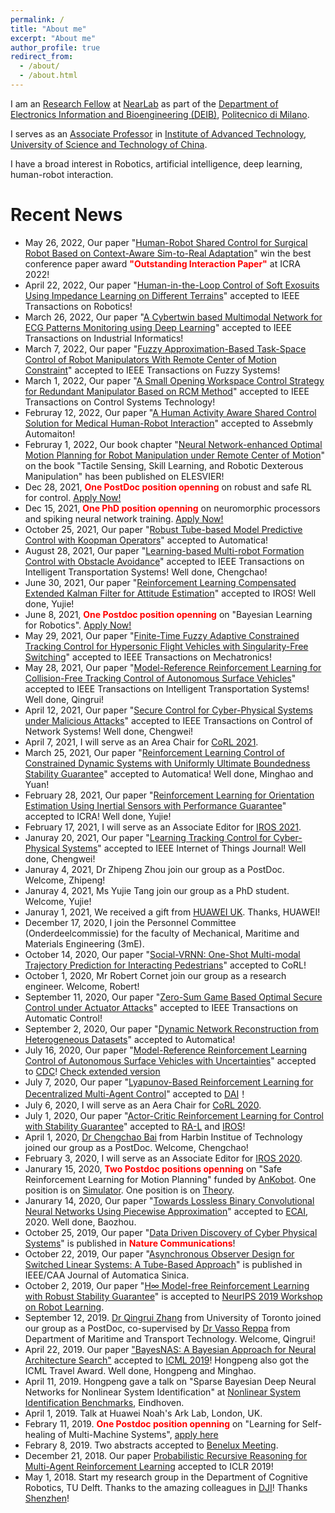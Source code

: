 ```yaml
---
permalink: /
title: "About me"
excerpt: "About me"
author_profile: true
redirect_from: 
  - /about/
  - /about.html
---
```


I am an [Research Fellow](https://nearlab.polimi.it/medical/lab-members/) at [NearLab](https://nearlab.polimi.it/) as part of the [Department of  Electronics Information and Bioengineering (DEIB)](https://www.deib.polimi.it/ita/home), [Politecnico di Milano](https://www.polimi.it/). 

I serves as an [Associate Professor](https://wearablerobotics.ustc.edu.cn/lab/members/list.htm) in [Institute of Advanced Technology](https://iat.ustc.edu.cn//iat/index.html#page1), [University of Science and Technology of China](http://en.ustc.edu.cn/).

I have a broad interest in Robotics, artificial intelligence, deep learning, human-robot interaction.



Recent News 
======
* May 26, 2022, Our paper "[Human-Robot Shared Control for Surgical Robot Based on Context-Aware Sim-to-Real Adaptation](https://www.icra2022.org/program/awards)" win the best conference paper award <span style="color:red">**"Outstanding Interaction Paper"**</span>  at ICRA 2022!
* April 22, 2022, Our paper "[Human-in-the-Loop Control of Soft Exosuits Using Impedance Learning on Different Terrains](https://ieeexplore.ieee.org/abstract/document/9761879)" accepted to IEEE Transactions on Robotics!
* March 26, 2022, Our paper "[A Cybertwin based Multimodal Network for ECG Patterns Monitoring using Deep Learning](https://ieeexplore.ieee.org/abstract/document/9736602)" accepted to IEEE Transactions on Industrial Informatics!
* March 7, 2022, Our paper "[Fuzzy Approximation-Based Task-Space Control of Robot Manipulators With Remote Center of Motion Constraint](https://ieeexplore.ieee.org/abstract/document/9729601)" accepted to IEEE Transactions on Fuzzy Systems!
* March 1, 2022, Our paper "[A Small Opening Workspace Control Strategy for Redundant Manipulator Based on RCM Method](https://ieeexplore.ieee.org/abstract/document/9709712)" accepted to IEEE Transactions on Control Systems Technology!
* Februray 12, 2022, Our paper "[A Human Activity Aware Shared Control Solution for Medical Human-Robot Interaction](https://www.emerald.com/insight/content/doi/10.1108/AA-12-2021-0174/full/html)" accepted to Assebmly Automaiton!
* Februray 1, 2022, Our book chapter "[Neural Network-enhanced Optimal Motion Planning for Robot Manipulation under Remote Center of Motion](https://www.sciencedirect.com/science/article/pii/B9780323904452000222)" on the book "Tactile Sensing, Skill Learning, and Robotic Dexterous Manipulation" has been published on ELESVIER! 
* Dec 28, 2021, <span style="color:red">**One PostDoc position openning**</span> on robust and safe RL for control. [Apply Now!](https://www.tudelft.nl/over-tu-delft/werken-bij-tu-delft/vacatures/details/?nPostingId=2178&nPostingTargetId=5329&id=QEZFK026203F3VBQBLO6G68W9&LG=UK&mask=external)
* Dec 15, 2021, <span style="color:red">**One PhD position openning**</span> on neuromorphic processors and spiking neural network training. [Apply Now!](https://www.tudelft.nl/over-tu-delft/werken-bij-tu-delft/vacatures/details?jobId=5039&jobTitle=SELF%20Lab%204%20PhD%20Positions)
* October 25, 2021, Our paper "[Robust Tube-based Model Predictive Control with Koopman Operators](https://arxiv.org/abs/2108.13011)" accepted to Automatica!
* August 28, 2021, Our paper "[Learning-based Multi-robot Formation Control with Obstacle Avoidance](https://ieeexplore.ieee.org/stamp/stamp.jsp?arnumber=9527169)" accepted to IEEE Transactions on Intelligent Transportation Systems! Well done, Chengchao!
* June 30, 2021, Our paper "[Reinforcement Learning Compensated Extended Kalman Filter for Attitude Estimation]()" accepted to IROS! Well done, Yujie!
* June 8, 2021, <span style="color:red">**One Postdoc position openning**</span> on "Bayesian Learning for Robotics". [Apply Now!](https://www.tudelft.nl/over-tu-delft/werken-bij-tu-delft/vacatures/details?jobId=3161&jobTitle=Postdoc%20Bayesian%20Learning%20for%20Robotics)
* May 29, 2021, Our paper "[Finite-Time Fuzzy Adaptive Constrained Tracking Control for Hypersonic Flight Vehicles with Singularity-Free Switching](https://ieeexplore.ieee.org/document/9460818)" accepted to IEEE Transactions on Mechatronics!
* May 28, 2021, Our paper "[Model-Reference Reinforcement Learning for Collision-Free Tracking Control of Autonomous Surface Vehicles](https://ieeexplore.ieee.org/document/9454561)" accepted to IEEE Transactions on Intelligent Transportation Systems! Well done, Qingrui!
* April 12, 2021, Our paper "[Secure Control for Cyber-Physical Systems under Malicious Attacks]()" accepted to IEEE Transactions on Control of Network Systems! Well done, Chengwei!
* April 7, 2021, I will serve as an Area Chair for [CoRL 2021](https://www.robot-learning.org/).
* March 25, 2021, Our paper "[Reinforcement Learning Control of Constrained Dynamic Systems with Uniformly Ultimate Boundedness Stability Guarantee](https://www.sciencedirect.com/science/article/pii/S0005109821002090#!)" accepted to Automatica! Well done, Minghao and Yuan!
* February 28, 2021, Our paper "[Reinforcement Learning for Orientation Estimation Using Inertial Sensors with Performance Guarantee](https://arxiv.org/abs/2103.02357)" accepted to ICRA! Well done, Yujie!
* February 17, 2021, I will serve as an Associate Editor for [IROS 2021](https://www.iros2021.org/).
* Januray 20, 2021, Our paper "[Learning Tracking Control for Cyber-Physical Systems](https://ieeexplore.ieee.org/document/9344638/)" accepted to IEEE Internet of Things Journal! Well done, Chengwei!
* Januray 4, 2021, Dr Zhipeng Zhou join our group as a PostDoc. Welcome, Zhipeng!
* Januray 4, 2021, Ms Yujie Tang join our group as a PhD student. Welcome, Yujie!
* Januray 1, 2021, We received a gift from [HUAWEI UK](https://www.noahlab.com.hk/). Thanks, HUAWEI!
* December 17, 2020, I join the Personnel Committee (Onderdeelcommissie) for the faculty of Mechanical, Maritime and Materials Engineering (3mE). 
* October 14, 2020, Our paper "[Social-VRNN: One-Shot Multi-modal Trajectory Prediction for Interacting Pedestrians](https://arxiv.org/abs/2010.09056)" accepted to CoRL!
* October 1, 2020, Mr Robert Cornet join our group as a research engineer. Welcome, Robert!
* September 11, 2020, Our paper "[Zero-Sum Game Based Optimal Secure Control under Actuator Attacks]()" accepted to IEEE Transactions on Automatic Control!
* September 2, 2020, Our paper "[Dynamic Network Reconstruction from Heterogeneous Datasets](https://arxiv.org/abs/1612.01963)" accepted to Automatica!
* July 16, 2020, Our paper "[Model-Reference Reinforcement Learning Control of Autonomous Surface Vehicles with Uncertainties](https://arxiv.org/abs/2003.13839)" accepted to [CDC](https://www.cdc2020.ieeecss.org/)! [Check extended version](https://arxiv.org/abs/2008.07240) 
* July 7, 2020, Our paper "[Lyapunov-Based Reinforcement Learning for Decentralized Multi-Agent Control](https://arxiv.org/abs/2009.09361)" accepted to [DAI](http://www.adai.ai/)！
* July 6, 2020, I will serve as an Aera Chair for [CoRL 2020](https://www.robot-learning.org/).
* July 1, 2020, Our paper "[Actor-Critic Reinforcement Learning for Control with Stability Guarantee](https://arxiv.org/abs/2004.14288)" accepted to [RA-L](https://www.ieee-ras.org/publications/ra-l) and [IROS](https://www.iros2020.org/)! 
* April 1, 2020, [Dr Chengchao Bai](https://www.researchgate.net/profile/Chengchao_Bai) from Harbin Institue of Technology joined our group as a PostDoc. Welcome, Chengchao!
* February 3, 2020, I will serve as an Associate Editor for [IROS 2020](https://www.iros2020.org/).
* Janurary 15, 2020, <span style="color:red">**Two Postdoc positions openning**</span> on "Safe Reinforcement Learning for Motion Planning" funded by [AnKobot](https://www.ankobot.com/). One position is on [Simulator](https://vacature.beta.tudelft.nl/vacaturesite/permalink/288789/?lang=en). One position is on [Theory](https://vacature.beta.tudelft.nl/vacaturesite/permalink/288790/?lang=en). 
* Janurary 14, 2020, Our paper "[Towards Lossless Binary Convolutional Neural Networks Using Piecewise Approximation](https://arxiv.org/abs/2008.03520)" accepted to [ECAI](http://ecai2020.eu/), 2020. Well done, Baozhou.
* October 25, 2019, Our paper "[Data Driven Discovery of Cyber Physical Systems](https://www.nature.com/articles/s41467-019-12490-1)" is published in <span style="color:red">**Nature Communications**</span>! 
* October 22, 2019, Our paper "[Asynchronous Observer Design for Switched Linear Systems: A Tube-Based Approach](http://www.ieee-jas.org/article/id/c8b0468a-e4e3-4352-ad7c-ee5e1f75fafd?pageType=en)" is published in IEEE/CAA Journal of Automatica Sinica.
* October 2, 2019, Our paper "[H∞ Model-free Reinforcement Learning with Robust Stability Guarantee](https://arxiv.org/abs/1911.02875)" is accepted to [NeurIPS 2019 Workshop on Robot Learning](http://www.robot-learning.ml/2019/).
* September 12, 2019. [Dr Qingrui Zhang](https://scholar.google.com/citations?user=Bt1jFVcAAAAJ&hl=zh-CN) from University of Toronto joined our group as a PostDoc, co-supervised by [Dr Vasso Reppa](https://www.tudelft.nl/en/3me/departments/maritime-and-transport-technology/people/transport-engineering-logistics/dr-v-reppa/) from Department of Maritime and Transport Technology. Welcome, Qingrui!
* April 22, 2019. Our paper ["BayesNAS: A Bayesian Approach for Neural Architecture Search"](https://arxiv.org/abs/1905.04919) accepted to [ICML 2019](https://icml.cc/Conferences/2019/)! Hongpeng also got the ICML Travel Award. Well done, Hongpeng and Minghao.
* April 11, 2019. Hongpeng gave a talk on "Sparse Bayesian Deep Neural Networks for Nonlinear System Identification" at [Nonlinear System Identification Benchmarks](http://www.nonlinearbenchmark.org/), Eindhoven.
* April 1, 2019. Talk at Huawei Noah's Ark Lab, London, UK. 
* Febrary 11, 2019. <span style="color:red">**One Postdoc position openning**</span> on "Learning for Self-healing of Multi-Machine Systems", [apply here](https://www.academictransfer.com/nl/53268/postdoc-learning-for-self-healing-of-multi-machine-systems/)
* Febrary 8, 2019. Two abstracts accepted to [Benelux Meeting](https://www.beneluxmeeting.nl/2019/).
* December 21, 2018. Our paper [Probabilistic Recursive Reasoning for Multi-Agent Reinforcement Learning](https://openreview.net/forum?id=rkl6As0cF7) accepted to ICLR 2019!
* May 1, 2018. Start my research group in the Department of Cognitive Robotics, TU Delft. Thanks to the amazing colleagues in [DJI](http://www.dji.com)! Thanks [Shenzhen](https://en.wikipedia.org/wiki/Shenzhen)! 
